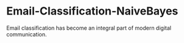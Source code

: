 # Email-Classification-NaiveBayes
Email classification has become an integral part of modern digital communication.
